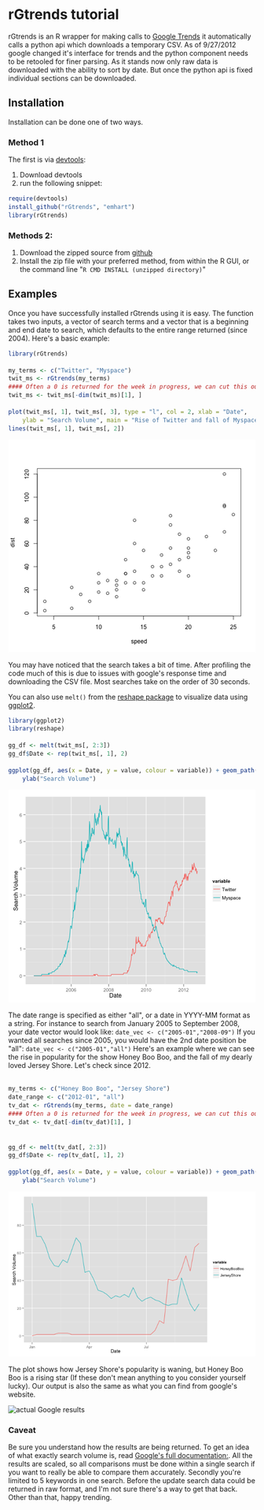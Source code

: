 rGtrends tutorial
========================================================

rGtrends is an R wrapper for making calls to [Google Trends](http://www.google.com/trends) it automatically calls a python api which downloads a temporary CSV.  As of 9/27/2012 google changed it's interface for trends and the python component needs to be retooled for finer parsing.  As it stands now only raw data is downloaded with the ability to sort by date.  But once the python api is fixed individual sections can be downloaded.  






Installation
----
Installation can be done one of two ways.  
### Method 1 

The first is via [devtools](http://github.com/hadley/devtools):

1. Download devtools
2. run the following snippet:

```r
require(devtools)
install_github("rGtrends", "emhart")
library(rGtrends)
```


### Methods 2:

1. Download the zipped source from [github](https://github.com/emhart/rGtrends/zipball/master)
2. Install the zip file with your preferred method, from within the R GUI, or the command line "`R CMD INSTALL (unzipped directory)`"

Examples
----

Once you have successfully installed rGtrends using it is easy.  The function takes two inputs, a vector of search terms and a vector that is a beginning and end date to search, which defaults to the entire range returned (since 2004).  Here's a basic example:


```r
library(rGtrends)

my_terms <- c("Twitter", "Myspace")
twit_ms <- rGtrends(my_terms)
#### Often a 0 is returned for the week in progress, we can cut this out.
twit_ms <- twit_ms[-dim(twit_ms)[1], ]

plot(twit_ms[, 1], twit_ms[, 3], type = "l", col = 2, xlab = "Date", 
    ylab = "Search Volume", main = "Rise of Twitter and fall of Myspace")
lines(twit_ms[, 1], twit_ms[, 2])
```

![plot of chunk unnamed-chunk-3](figure/unnamed-chunk-3.png) 


You may have noticed that the search takes a bit of time.  After profiling the code much of this is due to issues with google's response time and downloading the CSV file.  Most searches take on the order of 30 seconds.  

You can also use `melt()` from the [reshape package](http://had.co.nz/reshape/) to visualize data using [ggplot2](http://ggplot2.org/).

```r
library(ggplot2)
library(reshape)

gg_df <- melt(twit_ms[, 2:3])
gg_df$Date <- rep(twit_ms[, 1], 2)

ggplot(gg_df, aes(x = Date, y = value, colour = variable)) + geom_path() + 
    ylab("Search Volume")
```

![plot of chunk unnamed-chunk-4](figure/unnamed-chunk-4.png) 


The date range is specified as either "all", or a date in YYYY-MM format as a string. For instance to search from January 2005 to September 2008, your date vector would look like: `date_vec <- c("2005-01","2008-09")`  If you wanted all searches since 2005, you would have the 2nd date position be "all": `date_vec <- c("2005-01","all")`
Here's an example where we can see the rise in popularity for the show Honey Boo Boo, and the fall of my dearly loved Jersey Shore.  Let's check since 2012.


```r

my_terms <- c("Honey Boo Boo", "Jersey Shore")
date_range <- c("2012-01", "all")
tv_dat <- rGtrends(my_terms, date = date_range)
#### Often a 0 is returned for the week in progress, we can cut this out.
tv_dat <- tv_dat[-dim(tv_dat)[1], ]


gg_df <- melt(tv_dat[, 2:3])
gg_df$Date <- rep(tv_dat[, 1], 2)

ggplot(gg_df, aes(x = Date, y = value, colour = variable)) + geom_path() + 
    ylab("Search Volume")
```

![plot of chunk unnamed-chunk-5](figure/unnamed-chunk-5.png) 


The plot shows how Jersey Shore's popularity is waning, but Honey Boo Boo is a rising star (If these don't mean anything to you consider yourself lucky). Our output is also the same as what you can find from google's website.

![actual Google results](http://i.imgur.com/rYRZr.png)


### Caveat
Be sure you understand how the results are being returned.  To get an idea of what exactly search volume is, read [Google's full documentation:](http://www.google.com/intl/en/trends/about.html).  All the results are scaled, so all comparisons must be done within a single search if you want to really be able to compare them accurately.  Secondly you're limited to 5 keywords in one search.  Before the update search data could be returned in raw format, and I'm not sure there's a way to get that back. Other than that, happy trending.
